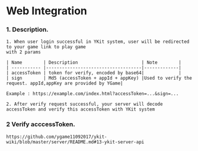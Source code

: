 # Web Integration

### 1. Description.

	1. When user login successful in YKit system, user will be redirected to your game link to play game 
	with 2 params
	
	| Name        | Description                        | Note        |
	| ----------- |------------------------------------|-------------|
	| accessToken | token for verify, encoded by base64|             |
	| sign        | Md5 (accessToken + appId + appKey) |Used to verify the request. appId,appKey are provided by YGame|
   
   	Example : https://example.com/index.html?accessToken=...&sign=...

    2. After verify request successful, your server will decode accessToken and verify this accessToken with YKit system

### 2 Verify acccessToken.

    https://github.com/ygame11092017/ykit-wiki/blob/master/server/README.md#13-ykit-server-api

